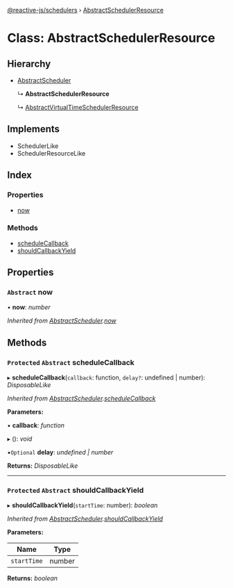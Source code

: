 [@reactive-js/schedulers](../README.md) › [AbstractSchedulerResource](abstractschedulerresource.md)

# Class: AbstractSchedulerResource

## Hierarchy

* [AbstractScheduler](abstractscheduler.md)

  ↳ **AbstractSchedulerResource**

  ↳ [AbstractVirtualTimeSchedulerResource](abstractvirtualtimeschedulerresource.md)

## Implements

* SchedulerLike
* SchedulerResourceLike

## Index

### Properties

* [now](abstractschedulerresource.md#abstract-now)

### Methods

* [scheduleCallback](abstractschedulerresource.md#protected-abstract-schedulecallback)
* [shouldCallbackYield](abstractschedulerresource.md#protected-abstract-shouldcallbackyield)

## Properties

### `Abstract` now

• **now**: *number*

*Inherited from [AbstractScheduler](abstractscheduler.md).[now](abstractscheduler.md#abstract-now)*

## Methods

### `Protected` `Abstract` scheduleCallback

▸ **scheduleCallback**(`callback`: function, `delay?`: undefined | number): *DisposableLike*

*Inherited from [AbstractScheduler](abstractscheduler.md).[scheduleCallback](abstractscheduler.md#protected-abstract-schedulecallback)*

**Parameters:**

▪ **callback**: *function*

▸ (): *void*

▪`Optional`  **delay**: *undefined | number*

**Returns:** *DisposableLike*

___

### `Protected` `Abstract` shouldCallbackYield

▸ **shouldCallbackYield**(`startTime`: number): *boolean*

*Inherited from [AbstractScheduler](abstractscheduler.md).[shouldCallbackYield](abstractscheduler.md#protected-abstract-shouldcallbackyield)*

**Parameters:**

Name | Type |
------ | ------ |
`startTime` | number |

**Returns:** *boolean*
